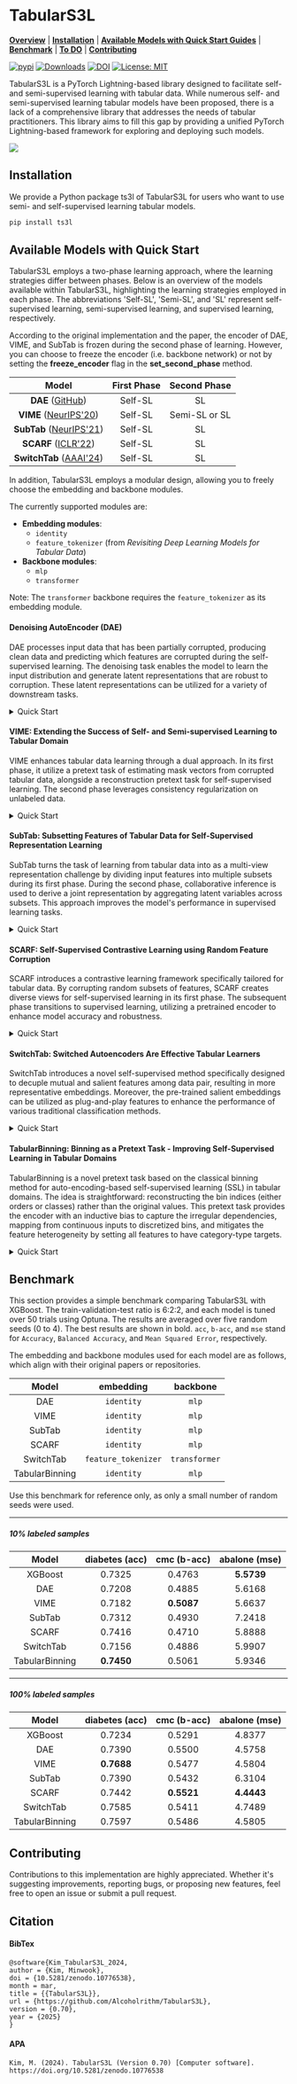 # TabularS3L

[**Overview**](#tabulars3l)
| [**Installation**](#installation)
| [**Available Models with Quick Start Guides**](#available-models-with-quick-start)
| [**Benchmark**](#benchmark)
| [**To DO**](#to-do)
| [**Contributing**](#contributing)


[![pypi](https://img.shields.io/pypi/v/ts3l)](https://pypi.org/project/ts3l/0.20/)
[![Downloads](https://static.pepy.tech/badge/ts3l)](https://pepy.tech/project/ts3l)
[![DOI](https://zenodo.org/badge/756740921.svg)](https://zenodo.org/doi/10.5281/zenodo.10776537)
[![License: MIT](https://img.shields.io/badge/License-MIT-yellow.svg)](https://opensource.org/licenses/MIT)

TabularS3L is a PyTorch Lightning-based library designed to facilitate self- and semi-supervised learning with tabular data. While numerous self- and semi-supervised learning tabular models have been proposed, there is a lack of a comprehensive library that addresses the needs of tabular practitioners. This library aims to fill this gap by providing a unified PyTorch Lightning-based framework for exploring and deploying such models.

<img src="https://github.com/Alcoholrithm/TabularS3L/assets/29500858/ba05aada-e801-42e6-ba20-10b7bef74b4d"/>

## Installation
We provide a Python package ts3l of TabularS3L for users who want to use semi- and self-supervised learning tabular models.

```sh
pip install ts3l
```

## Available Models with Quick Start

TabularS3L employs a two-phase learning approach, where the learning strategies differ between phases. Below is an overview of the models available within TabularS3L, highlighting the learning strategies employed in each phase. The abbreviations 'Self-SL', 'Semi-SL', and 'SL' represent self-supervised learning, semi-supervised learning, and supervised learning, respectively.

According to the original implementation and the paper, the encoder of DAE, VIME, and SubTab is frozen during the second phase of learning. However, you can choose to freeze the encoder (i.e. backbone network) or not by setting the **freeze_encoder** flag in the **set_second_phase** method.

| Model | First Phase | Second Phase |
|:---:|:---:|:---:|
| **DAE** ([GitHub](https://github.com/ryancheunggit/tabular_dae))| Self-SL | SL |
| **VIME** ([NeurIPS'20](https://proceedings.neurips.cc/paper/2020/hash/7d97667a3e056acab9aaf653807b4a03-Abstract.html)) | Self-SL | Semi-SL or SL |
| **SubTab** ([NeurIPS'21](https://proceedings.neurips.cc/paper/2021/hash/9c8661befae6dbcd08304dbf4dcaf0db-Abstract.html)) | Self-SL | SL |
| **SCARF** ([ICLR'22](https://iclr.cc/virtual/2022/spotlight/6297))| Self-SL | SL |
| **SwitchTab** ([AAAI'24](https://ojs.aaai.org/index.php/AAAI/article/view/29523)) | Self-SL | SL |

In addition, TabularS3L employs a modular design, allowing you to freely choose the embedding and backbone modules.

The currently supported modules are:

- **Embedding modules**: 
  - `identity`
  - `feature_tokenizer` (from *Revisiting Deep Learning Models for Tabular Data*)
- **Backbone modules**: 
  - `mlp`
  - `transformer`

Note: The `transformer` backbone requires the `feature_tokenizer` as its embedding module.

#### Denoising AutoEncoder (DAE)
DAE processes input data that has been partially corrupted, producing clean data and predicting which features are corrupted during the self-supervised learning.
The denoising task enables the model to learn the input distribution and generate latent representations that are robust to corruption. 
These latent representations can be utilized for a variety of downstream tasks.

<details close>
  <summary>Quick Start</summary>
  
  ```python
  
  # Assume that we have X_train, X_valid, X_test, y_train, y_valid, y_test, categorical_cols, and continuous_cols

  # Prepare the DAELightning Module
  from ts3l.pl_modules import DAELightning
  from ts3l.utils.dae_utils import DAEDataset, DAECollateFN
  from ts3l.utils import TS3LDataModule, get_category_cardinality
  from ts3l.utils.dae_utils import DAEConfig
  from ts3l.utils.embedding_utils import IdentityEmbeddingConfig
  from ts3l.utils.backbone_utils import MLPBackboneConfig
  from pytorch_lightning import Trainer

  metric = "accuracy_score"
  input_dim = X_train.shape[1]
  hidden_dim = 1024
  output_dim = 2
  encoder_depth=4
  head_depth = 2
  noise_type = "Swap"
  noise_ratio = 0.3

  max_epochs = 20
  batch_size = 128

  X_train, X_unlabeled, y_train, _ = train_test_split(X_train, y_train, train_size = 0.1, random_state=0, stratify=y_train)

  embedding_config = IdentityEmbeddingConfig(input_dim = input_dim)
  backbone_config = MLPBackboneConfig(input_dim = embedding_config.output_dim)

  config = DAEConfig( 
                  task="classification", loss_fn="CrossEntropyLoss", metric=metric, metric_hparams={},
                  embedding_config=embedding_config, backbone_config=backbone_config,
                  output_dim=output_dim,
                  noise_type = noise_type,
                  noise_ratio = noise_ratio,
                  cat_cardinality=get_category_cardinality(X_train, category_cols), num_continuous=len(continuous_cols)
  )

  pl_dae = DAELightning(config)

  ### First Phase Learning
  train_ds = DAEDataset(X = X_train, unlabeled_data = X_unlabeled, continuous_cols = continuous_cols, category_cols = category_cols)
  valid_ds = DAEDataset(X = X_valid, continuous_cols = continuous_cols, category_cols = category_cols)

  datamodule = TS3LDataModule(train_ds, valid_ds, batch_size, train_sampler='random', train_collate_fn=DAECollateFN(config), valid_collate_fn=DAECollateFN(config))

  trainer = Trainer(
                      accelerator = 'cpu',
                      max_epochs = max_epochs,
                      num_sanity_val_steps = 2,
      )

  trainer.fit(pl_dae, datamodule)

  ### Second Phase Learning

  pl_dae.set_second_phase()

  train_ds = DAEDataset(X = X_train, Y = y_train.values, unlabeled_data=X_unlabeled, continuous_cols=continuous_cols, category_cols=category_cols)
  valid_ds = DAEDataset(X = X_valid, Y = y_valid.values, continuous_cols=continuous_cols, category_cols=category_cols)
          
  datamodule = TS3LDataModule(train_ds, valid_ds, batch_size = batch_size, train_sampler="weighted")

  trainer = Trainer(
                      accelerator = 'cpu',
                      max_epochs = max_epochs,
                      num_sanity_val_steps = 2,
      )

  trainer.fit(pl_dae, datamodule)

  # Evaluation
  from sklearn.metrics import accuracy_score
  import torch
  from torch.nn import functional as F
  from torch.utils.data import DataLoader, SequentialSampler

  test_ds = DAEDataset(X_test, category_cols=category_cols, continuous_cols=continuous_cols)
  test_dl = DataLoader(test_ds, batch_size, shuffle=False, sampler = SequentialSampler(test_ds))

  preds = trainer.predict(pl_dae, test_dl)
          
  preds = F.softmax(torch.concat([out.cpu() for out in preds]).squeeze(),dim=1)

  accuracy = accuracy_score(y_test, preds.argmax(1))

  print("Accuracy %.2f" % accuracy)
  ```

</details>

#### VIME: Extending the Success of Self- and Semi-supervised Learning to Tabular Domain
VIME enhances tabular data learning through a dual approach. In its first phase, it utilize a pretext task of estimating mask vectors from corrupted tabular data, alongside a reconstruction pretext task for self-supervised learning. The second phase leverages consistency regularization on unlabeled data.

<details close>
  <summary>Quick Start</summary>
  
  ```python

  # Assume that we have X_train, X_valid, X_test, y_train, y_valid, y_test, categorical_cols, and continuous_cols

  # Prepare the VIMELightning Module
  from ts3l.pl_modules import VIMELightning
  from ts3l.utils.vime_utils import VIMEDataset
  from ts3l.utils import TS3LDataModule, get_category_cardinality
  from ts3l.utils.vime_utils import VIMEConfig
  from ts3l.utils.embedding_utils import IdentityEmbeddingConfig
  from ts3l.utils.backbone_utils import MLPBackboneConfig
  from pytorch_lightning import Trainer

  metric = "accuracy_score"
  input_dim = X_train.shape[1]
  predictor_dim = 1024
  output_dim = 2
  alpha1 = 2.0
  alpha2 = 2.0
  beta = 1.0
  K = 3
  p_m = 0.2

  batch_size = 128
  max_epochs = 20

  X_train, X_unlabeled, y_train, _ = train_test_split(X_train, y_train, train_size = 0.1, random_state=0, stratify=y_train)

  embedding_config = IdentityEmbeddingConfig(input_dim = input_dim)
  backbone_config = MLPBackboneConfig(input_dim = embedding_config.output_dim)

  config = VIMEConfig( 
                      task="classification", loss_fn="CrossEntropyLoss", metric=metric, metric_hparams={},
                      embedding_config=embedding_config, backbone_config=backbone_config,
                      predictor_dim=predictor_dim,
                      output_dim=output_dim, alpha1=alpha1, alpha2=alpha2, 
                      beta=beta, K=K, p_m = p_m,
                      cat_cardinality=get_category_cardinality(X_train, category_cols), num_continuous=len(continuous_cols)
  )

  pl_vime = VIMELightning(config)

  ### First Phase Learning
  train_ds = VIMEDataset(X = X_train, unlabeled_data = X_unlabeled, config=config, continuous_cols = continuous_cols, category_cols = category_cols)
  valid_ds = VIMEDataset(X = X_valid, config=config, continuous_cols = continuous_cols, category_cols = category_cols)

  datamodule = TS3LDataModule(train_ds, valid_ds, batch_size, train_sampler='random')

  trainer = Trainer(
                      accelerator = 'cpu',
                      max_epochs = max_epochs,
                      num_sanity_val_steps = 2,
      )

  trainer.fit(pl_vime, datamodule)

  ### Second Phase Learning
  from ts3l.utils.vime_utils import VIMESecondPhaseCollateFN

  pl_vime.set_second_phase()

  train_ds = VIMEDataset(X_train, y_train.values, config, unlabeled_data=X_unlabeled, continuous_cols=continuous_cols, category_cols=category_cols, is_second_phase=True)
  valid_ds = VIMEDataset(X_valid, y_valid.values, config, continuous_cols=continuous_cols, category_cols=category_cols, is_second_phase=True)
          
  datamodule = TS3LDataModule(train_ds, valid_ds, batch_size = batch_size, train_sampler="weighted", train_collate_fn=VIMESecondPhaseCollateFN())

  trainer = Trainer(
                      accelerator = 'cpu',
                      max_epochs = max_epochs,
                      num_sanity_val_steps = 2,
      )

  trainer.fit(pl_vime, datamodule)

  # Evaluation
  from sklearn.metrics import accuracy_score
  import torch
  from torch.nn import functional as F
  from torch.utils.data import DataLoader, SequentialSampler

  test_ds = VIMEDataset(X_test, category_cols=category_cols, continuous_cols=continuous_cols, is_second_phase=True)
  test_dl = DataLoader(test_ds, batch_size, shuffle=False, sampler = SequentialSampler(test_ds))

  preds = trainer.predict(pl_vime, test_dl)
          
  preds = F.softmax(torch.concat([out.cpu() for out in preds]).squeeze(),dim=1)

  accuracy = accuracy_score(y_test, preds.argmax(1))

  print("Accuracy %.2f" % accuracy)
  ```

</details>


#### SubTab: Subsetting Features of Tabular Data for Self-Supervised Representation Learning
SubTab turns the task of learning from tabular data into as a multi-view representation challenge by dividing input features into multiple subsets during its first phase. During the second phase, collaborative inference is used to derive a joint representation by aggregating latent variables across subsets. This approach improves the model's performance in supervised learning tasks.

<details close>
  <summary>Quick Start</summary>
  
```python
# Assume that we have X_train, X_valid, X_test, y_train, y_valid, y_test, categorical_cols, and continuous_cols

# Prepare the SubTabLightning Module
from ts3l.pl_modules import SubTabLightning
from ts3l.utils.subtab_utils import SubTabDataset
from ts3l.utils import TS3LDataModule
from ts3l.utils.subtab_utils import SubTabConfig
from ts3l.utils.embedding_utils import IdentityEmbeddingConfig
from ts3l.utils.backbone_utils import MLPBackboneConfig
from pytorch_lightning import Trainer

metric = "accuracy_score"
input_dim = X_train.shape[1]
projection_dim = 1024
output_dim = 2
tau = 1.0
use_cosine_similarity = True
use_contrastive = True
use_distance = True
n_subsets = 4
overlap_ratio = 0.75

mask_ratio = 0.1
noise_type = "Swap"
noise_level = 0.1

batch_size = 128
max_epochs = 20

X_train, X_unlabeled, y_train, _ = train_test_split(X_train, y_train, train_size = 0.1, random_state=0, stratify=y_train)

embedding_config = IdentityEmbeddingConfig(input_dim = input_dim)
backbone_config = MLPBackboneConfig(input_dim = embedding_config.output_dim)

config = SubTabConfig( 
                    task="classification", loss_fn="CrossEntropyLoss", metric=metric, metric_hparams={},
                    embedding_config=embedding_config, backbone_config=backbone_config,
                    projection_dim=projection_dim,
                    output_dim=output_dim, tau=tau, use_cosine_similarity= use_cosine_similarity, use_contrastive=use_contrastive, use_distance=use_distance, 
                    n_subsets=n_subsets, overlap_ratio=overlap_ratio, mask_ratio=mask_ratio, noise_type=noise_type, noise_level=noise_level
)

pl_subtab = SubTabLightning(config)

### First Phase Learning
train_ds = SubTabDataset(X_train, unlabeled_data=X_unlabeled, continuous_cols=continuous_cols, category_cols=category_cols)
valid_ds = SubTabDataset(X_valid, continuous_cols=continuous_cols, category_cols=category_cols)

datamodule = TS3LDataModule(train_ds, valid_ds, batch_size, train_sampler='random', n_jobs = 4)

trainer = Trainer(
                    accelerator = 'cpu',
                    max_epochs = max_epochs,
                    num_sanity_val_steps = 2,
    )

trainer.fit(pl_subtab, datamodule)

### Second Phase Learning

pl_subtab.set_second_phase()

train_ds = SubTabDataset(X_train, y_train.values, continuous_cols=continuous_cols, category_cols=category_cols)
valid_ds = SubTabDataset(X_valid, y_valid.values, continuous_cols=continuous_cols, category_cols=category_cols)

datamodule = TS3LDataModule(train_ds, valid_ds, batch_size = batch_size, train_sampler="weighted")

trainer = Trainer(
                    accelerator = 'cpu',
                    max_epochs = max_epochs,
                    num_sanity_val_steps = 2,
    )

trainer.fit(pl_subtab, datamodule)

# Evaluation
from sklearn.metrics import accuracy_score
import torch
from torch.nn import functional as F
from torch.utils.data import DataLoader, SequentialSampler

test_ds = SubTabDataset(X_test, continuous_cols=continuous_cols, category_cols=category_cols)
test_dl = DataLoader(test_ds, batch_size, shuffle=False, sampler = SequentialSampler(test_ds), num_workers=4)

preds = trainer.predict(pl_subtab, test_dl)
        
preds = F.softmax(torch.concat([out.cpu() for out in preds]).squeeze(),dim=1)

accuracy = accuracy_score(y_test, preds.argmax(1))

print("Accuracy %.2f" % accuracy)
```

</details>

#### SCARF: Self-Supervised Contrastive Learning using Random Feature Corruption
SCARF introduces a contrastive learning framework specifically tailored for tabular data. By corrupting random subsets of features, SCARF creates diverse views for self-supervised learning in its first phase. The subsequent phase transitions to supervised learning, utilizing a pretrained encoder to enhance model accuracy and robustness.

<details close>
  <summary>Quick Start</summary>
  
  ```python
  # Assume that we have X_train, X_valid, X_test, y_train, y_valid, y_test, categorical_cols, and continuous_cols

  # Prepare the SCARFLightning Module
  from ts3l.pl_modules import SCARFLightning
  from ts3l.utils.scarf_utils import SCARFDataset
  from ts3l.utils import TS3LDataModule
  from ts3l.utils.scarf_utils import SCARFConfig
  from ts3l.utils.embedding_utils import IdentityEmbeddingConfig
  from ts3l.utils.backbone_utils import MLPBackboneConfig
  from pytorch_lightning import Trainer

  metric = "accuracy_score"
  input_dim = X_train.shape[1]
  pretraining_head_dim = 1024
  output_dim = 2
  head_depth = 2
  dropout_rate = 0.04

  corruption_rate = 0.6

  batch_size = 128
  max_epochs = 10

  X_train, X_unlabeled, y_train, _ = train_test_split(X_train, y_train, train_size = 0.1, random_state=0, stratify=y_train)

  embedding_config = IdentityEmbeddingConfig(input_dim = input_dim)
  backbone_config = MLPBackboneConfig(input_dim = embedding_config.output_dim)

  config = SCARFConfig( 
                      task="classification", loss_fn="CrossEntropyLoss", metric=metric, metric_hparams={},
                      embedding_config=embedding_config, backbone_config=backbone_config,
                      pretraining_head_dim=pretraining_head_dim,
                      output_dim=output_dim, head_depth=head_depth,
                      dropout_rate=dropout_rate, corruption_rate = corruption_rate
  )

  pl_scarf = SCARFLightning(config)

  ### First Phase Learning
  train_ds = SCARFDataset(X_train, unlabeled_data=X_unlabeled, config = config, continuous_cols=continuous_cols, category_cols=category_cols)
  valid_ds = SCARFDataset(X_valid, config=config, continuous_cols=continuous_cols, category_cols=category_cols)

  datamodule = TS3LDataModule(train_ds, valid_ds, batch_size=batch_size, train_sampler="random")

  trainer = Trainer(
                      accelerator = 'cpu',
                      max_epochs = max_epochs,
                      num_sanity_val_steps = 2,
      )

  trainer.fit(pl_scarf, datamodule)

  ### Second Phase Learning

  pl_scarf.set_second_phase()

  train_ds = SCARFDataset(X_train, y_train.values, continuous_cols=continuous_cols, category_cols=category_cols, is_second_phase=True)
  valid_ds = SCARFDataset(X_valid, y_valid.values, continuous_cols=continuous_cols, category_cols=category_cols, is_second_phase=True)

  datamodule = TS3LDataModule(train_ds, valid_ds, batch_size = batch_size, train_sampler="weighted")

  trainer = Trainer(
                      accelerator = 'cpu',
                      max_epochs = max_epochs,
                      num_sanity_val_steps = 2,
      )

  trainer.fit(pl_scarf, datamodule)

  # Evaluation
  from sklearn.metrics import accuracy_score
  import torch
  from torch.nn import functional as F
  from torch.utils.data import DataLoader, SequentialSampler

  test_ds = SCARFDataset(X_test, continuous_cols=continuous_cols, category_cols=category_cols, is_second_phase=True)
  test_dl = DataLoader(test_ds, batch_size, shuffle=False, sampler = SequentialSampler(test_ds), num_workers=4)

  preds = trainer.predict(pl_scarf, test_dl)
          
  preds = F.softmax(torch.concat([out.cpu() for out in preds]).squeeze(),dim=1)

  accuracy = accuracy_score(y_test, preds.argmax(1))

  print("Accuracy %.2f" % accuracy)
  ```

</details>

#### SwitchTab: Switched Autoencoders Are Effective Tabular Learners
SwitchTab introduces a novel self-supervised method specifically designed to decuple mutual and salient features among data pair, resulting in more representative embeddings.
Moreover, the pre-trained salient embeddings can be utilized as plug-and-play features to enhance the performance of various traditional classification methods.

<details close>
  <summary>Quick Start</summary>
  
  ```python
  
  # Assume that we have X_train, X_valid, X_test, y_train, y_valid, y_test, categorical_cols, and continuous_cols

  # Prepare the SwitchTabLightning Module
  from ts3l.pl_modules import SwitchTabLightning
  from ts3l.utils.switchtab_utils import SwitchTabDataset, SwitchTabFirstPhaseCollateFN
  from ts3l.utils import TS3LDataModule
  from ts3l.utils.switchtab_utils import SwitchTabConfig
  from ts3l.utils.embedding_utils import FTEmbeddingConfig
  from ts3l.utils.backbone_utils import TransformerBackboneConfig
  from ts3l.utils.misc import get_category_cardinality
  from pytorch_lightning import Trainer

  metric = "accuracy_score"
  input_dim = X_train.shape[1]
  hidden_dim = 1024
  output_dim = 2

  encoder_depth = 3
  n_head = 2
  u_label = -1

  batch_size = 128

  X_train, X_unlabeled, y_train, _ = train_test_split(X_train, y_train, train_size = 0.1, random_state=0, stratify=y_train)

  embedding_config = FTEmbeddingConfig(input_dim = input_dim, emb_dim = 128, cont_nums = len(continuous_cols),
                                          cat_cardinality=get_category_cardinality(X_train, category_cols), required_token_dim=2)
  backbone_config = TransformerBackboneConfig(d_model = embedding_config.emb_dim, encoder_depth = encoder_depth, n_head = n_head, hidden_dim = hidden_dim)

  config = SwitchTabConfig(
      task="classification", loss_fn="CrossEntropyLoss", metric=metric, metric_hparams={},
      embedding_config=embedding_config, backbone_config=backbone_config,
      output_dim = output_dim,
      u_label = u_label
  )

  pl_switchtab = SwitchTabLightning(config)

  ### First Phase Learning
  train_ds = SwitchTabDataset(X = X_train, unlabeled_data = X_unlabeled, Y = y_train.values, config=config, continuous_cols=continuous_cols, category_cols=category_cols)
  valid_ds = SwitchTabDataset(X = X_valid, config=config, Y = y_valid.values, continuous_cols=continuous_cols, category_cols=category_cols)

  datamodule = TS3LDataModule(train_ds, valid_ds, batch_size, train_sampler='weighted', train_collate_fn=SwitchTabFirstPhaseCollateFN(), valid_collate_fn=SwitchTabFirstPhaseCollateFN())

  trainer = Trainer(
                  accelerator = 'cpu',
                  max_epochs = 20,
                  num_sanity_val_steps = 2,
  )

  trainer.fit(pl_switchtab, datamodule)

  ### Second Phase Learning

  pl_switchtab.set_second_phase()

  train_ds = SwitchTabDataset(X = X_train, Y = y_train.values, continuous_cols=continuous_cols, category_cols=category_cols, is_second_phase=True)
  valid_ds = SwitchTabDataset(X = X_valid, Y = y_valid.values, continuous_cols=continuous_cols, category_cols=category_cols, is_second_phase=True)
      
  datamodule = TS3LDataModule(train_ds, valid_ds, batch_size = batch_size, train_sampler="weighted")

  trainer = Trainer(
                  accelerator = 'cpu',
                  max_epochs = 20,
                  num_sanity_val_steps = 2,
  )

  trainer.fit(pl_switchtab, datamodule)

  # Evaluation
  from sklearn.metrics import accuracy_score
  import torch
  from torch.nn import functional as F
  from torch.utils.data import DataLoader, SequentialSampler

  test_ds = SwitchTabDataset(X_test, continuous_cols=continuous_cols, category_cols=category_cols, is_second_phase=True)
  test_dl = DataLoader(test_ds, batch_size, shuffle=False, sampler = SequentialSampler(test_ds))

  preds = trainer.predict(pl_switchtab, test_dl)
      
  preds = F.softmax(torch.concat([out.cpu() for out in preds]).squeeze(),dim=1)

  accuracy = accuracy_score(y_test, preds.argmax(1))

  print("Accuracy %.2f" % accuracy)
  ```


</details>

#### TabularBinning: Binning as a Pretext Task - Improving Self-Supervised Learning in Tabular Domains

TabularBinning is a novel pretext task based on the classical binning method for auto-encoding-based self-supervised learning (SSL) in tabular domains.
The idea is straightforward: reconstructing the bin indices (either orders or classes) rather than the original values. 
This pretext task provides the encoder with an inductive bias to capture the irregular dependencies, mapping from continuous inputs to discretized bins, and mitigates the feature heterogeneity by setting all features to have category-type targets.

<details close>
  <summary>Quick Start</summary>
  
  ```python
  
  # Assume that we have X_train, X_valid, X_test, y_train, y_valid, y_test, categorical_cols, and continuous_cols

  # Prepare the TabularBinningLightning Module


  from ts3l.pl_modules import TabularBinningLightning
  from ts3l.utils.tabularbinning_utils import TabularBinningConfig, TabularBinningDataset, TabularBinningFirstPhaseCollateFN
  from ts3l.utils import TS3LDataModule

  from sklearn.model_selection import train_test_split
  import numpy as np

  from ts3l.utils import TS3LDataModule
  from ts3l.utils.embedding_utils import FTEmbeddingConfig
  from ts3l.utils.backbone_utils import TransformerBackboneConfig
  from ts3l.utils.misc import get_category_cardinality
  from pytorch_lightning import Trainer

  metric = "accuracy_score"
  input_dim = X_train.shape[1]
  hidden_dim = 1024
  output_dim = 2

  encoder_depth = 3
  n_head = 2

  pretext_task = "BinRecon"
  mask_type = "constant"

  constant_x_bar = data.mean()
  constant_x_bar[category_cols] = np.round(constant_x_bar[category_cols])
  constant_x_bar = np.concatenate((constant_x_bar[category_cols].values, constant_x_bar[continuous_cols].values))

  batch_size = 128

  X_train, X_unlabeled, y_train, _ = train_test_split(X_train, y_train, train_size = 0.1, random_state=0, stratify=y_train)

  embedding_config = FTEmbeddingConfig(input_dim = input_dim, emb_dim = 128, cont_nums = len(continuous_cols),
                                          cat_cardinality=get_category_cardinality(X_train, category_cols), required_token_dim=2)
  backbone_config = TransformerBackboneConfig(d_model = embedding_config.emb_dim, encoder_depth = encoder_depth, n_head = n_head, hidden_dim = hidden_dim)

  config = TabularBinningConfig(task="classification", 
                                loss_fn="CrossEntropyLoss", 
                                metric=metric, 
                                metric_hparams={},
                                embedding_config=embedding_config, 
                                backbone_config=backbone_config,
                                output_dim = output_dim, 
                                n_bin = 10, 
                                pretext_task = pretext_task, 
                                mask_type = mask_type)

  pl_tabularbinning = TabularBinningLightning(config)

  ### First Phase Learning
  train_ds = TabularBinningDataset(config, X = X_train, unlabeled_data = X_unlabeled, continuous_cols = continuous_cols, category_cols = category_cols)
  valid_ds = TabularBinningDataset(config, X = X_valid, continuous_cols = continuous_cols, category_cols = category_cols)

  datamodule = TS3LDataModule(train_ds, valid_ds, batch_size, train_sampler='random', train_collate_fn=TabularBinningFirstPhaseCollateFN(config, constant_x_bar), valid_collate_fn=TabularBinningFirstPhaseCollateFN(config, constant_x_bar))

  trainer = Trainer(
                  accelerator = 'cpu',
                  max_epochs = 20,
                  num_sanity_val_steps = 2,
  )

  trainer.fit(pl_tabularbinning, datamodule)

  ### Second Phase Learning

  pl_tabularbinning.set_second_phase()

  train_ds = TabularBinningDataset(config, X = X_train, Y = y_train.values, continuous_cols=continuous_cols, category_cols=category_cols, is_regression=True if output_dim == 1 else False, is_second_phase=True)
  valid_ds = TabularBinningDataset(config, X = X_valid, Y = y_valid.values, continuous_cols=continuous_cols, category_cols=category_cols, is_regression=True if output_dim == 1 else False, is_second_phase=True)
                  
  datamodule = TS3LDataModule(train_ds, valid_ds, batch_size = batch_size, train_sampler="random" if output_dim == 1 else "weighted")

  trainer = Trainer(
                  accelerator = 'cpu',
                  max_epochs = 20,
                  num_sanity_val_steps = 2,
  )

  trainer.fit(pl_tabularbinning, datamodule)

  # Evaluation
  from sklearn.metrics import accuracy_score
  import torch
  from torch.nn import functional as F
  from torch.utils.data import DataLoader, SequentialSampler

  test_ds = TabularBinningDataset(config, X = X_test, continuous_cols=continuous_cols, category_cols=category_cols, is_second_phase=True)
  test_dl = DataLoader(test_ds, batch_size, shuffle=False, sampler = SequentialSampler(test_ds))

  preds = trainer.predict(pl_tabularbinning, test_dl)
      
  preds = F.softmax(torch.concat([out.cpu() for out in preds]).squeeze(),dim=1)

  accuracy = accuracy_score(y_test, preds.argmax(1))

  print("Accuracy %.2f" % accuracy)
  ```


</details>

## Benchmark

This section provides a simple benchmark comparing TabularS3L with XGBoost. The train-validation-test ratio is 6:2:2, and each model is tuned over 50 trials using Optuna. The results are averaged over five random seeds (0 to 4). The best results are shown in bold. `acc`, `b-acc`, and `mse` stand for `Accuracy`, `Balanced Accuracy`, and `Mean Squared Error`, respectively.

The embedding and backbone modules used for each model are as follows, which align with their original papers or repositories.

| Model | embedding | backbone |
|:---:|:---:|:---:|
| DAE | <code>identity</code> | <code>mlp</code> |
| VIME | <code>identity</code> | <code>mlp</code> |
| SubTab | <code>identity</code> | <code>mlp</code> |
| SCARF | <code>identity</code> | <code>mlp</code> |
| SwitchTab | <code>feature_tokenizer</code> | <code>transformer</code> |
| TabularBinning | <code>identity</code> | <code>mlp</code> |

Use this benchmark for reference only, as only a small number of random seeds were used.

--------

##### 10% labeled samples 

| Model | diabetes (acc) | cmc (b-acc) | abalone (mse) |
|:---:|:---:|:---:|:---:|
| XGBoost | 0.7325 | 0.4763 | **5.5739** |
| DAE | 0.7208 | 0.4885 | 5.6168 | 
| VIME | 0.7182 | **0.5087** | 5.6637 |
| SubTab | 0.7312 | 0.4930 | 7.2418 |
| SCARF | 0.7416 | 0.4710 | 5.8888 |
| SwitchTab |  0.7156 | 0.4886 | 5.9907 |
| TabularBinning | **0.7450** | 0.5061 | 5.9346 |

--------

##### 100% labeled samples

| Model | diabetes (acc) | cmc (b-acc) | abalone (mse) |
|:---:|:---:|:---:|:---:|
| XGBoost | 0.7234 | 0.5291 | 4.8377 |
| DAE | 0.7390 | 0.5500 | 4.5758 |
| VIME | **0.7688** | 0.5477 | 4.5804 |
| SubTab | 0.7390 | 0.5432 | 6.3104 |
| SCARF | 0.7442 | **0.5521** | **4.4443** |
| SwitchTab | 0.7585 | 0.5411 | 4.7489 |
| TabularBinning | 0.7597 | 0.5486 | 4.5805 |

## Contributing

Contributions to this implementation are highly appreciated. Whether it's suggesting improvements, reporting bugs, or proposing new features, feel free to open an issue or submit a pull request.

## Citation

#### BibTex

```
@software{Kim_TabularS3L_2024,
author = {Kim, Minwook},
doi = {10.5281/zenodo.10776538},
month = mar,
title = {{TabularS3L}},
url = {https://github.com/Alcoholrithm/TabularS3L},
version = {0.70},
year = {2025}
}
```

#### APA

```
Kim, M. (2024). TabularS3L (Version 0.70) [Computer software]. https://doi.org/10.5281/zenodo.10776538
```

